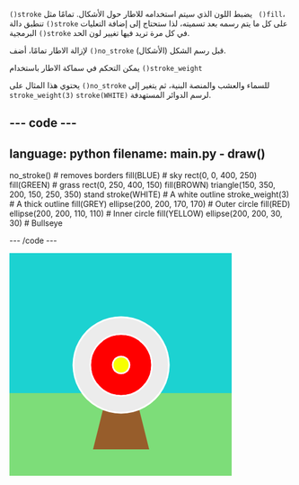 `()stroke` يضبط اللون الذي سيتم استخدامه للاطار حول الأشكال. تمامًا مثل ` ()fill`، تنطبق دالة `()stroke` على كل ما يتم رسمه بعد تسميته، لذا ستحتاج إلى إضافة التعليات البرمجية `()stroke` في كل مرة تريد فيها تغيير لون الحد.

لإزالة الاطار تمامًا، أضف `()no_stroke` قبل رسم الشكل (الأشكال).

يمكن التحكم في سماكة الاطار باستخدام `()stroke_weight`

يحتوي هذا المثال على `()no_stroke` للسماء والعشب والمنصة البنية، ثم يتغير إلى `stroke_weight(3)` `stroke(WHITE)` لرسم الدوائر المستهدفة.

--- code ---
---
language: python
filename: main.py - draw()
---

  no_stroke() # removes borders fill(BLUE) # sky rect(0, 0, 400, 250) fill(GREEN) # grass rect(0, 250, 400, 150) fill(BROWN) triangle(150, 350, 200, 150, 250, 350)  stand stroke(WHITE) # A white outline stroke_weight(3) # A thick outline fill(GREY) ellipse(200, 200, 170, 170) # Outer circle fill(RED) ellipse(200, 200, 110, 110) # Inner circle fill(YELLOW) ellipse(200, 200, 30, 30) # Bullseye

--- /code ---

![مشهد رماية بحدود بيضاء سميكة على الدوائر وبدون حدود على المستطيلات أو المثلثات.](images/outline-circles.png)
